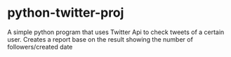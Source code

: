 # python-twitter-proj
A simple python program that uses Twitter Api to check tweets of a certain user. 
Creates a report base on the result showing the number of followers/created date
